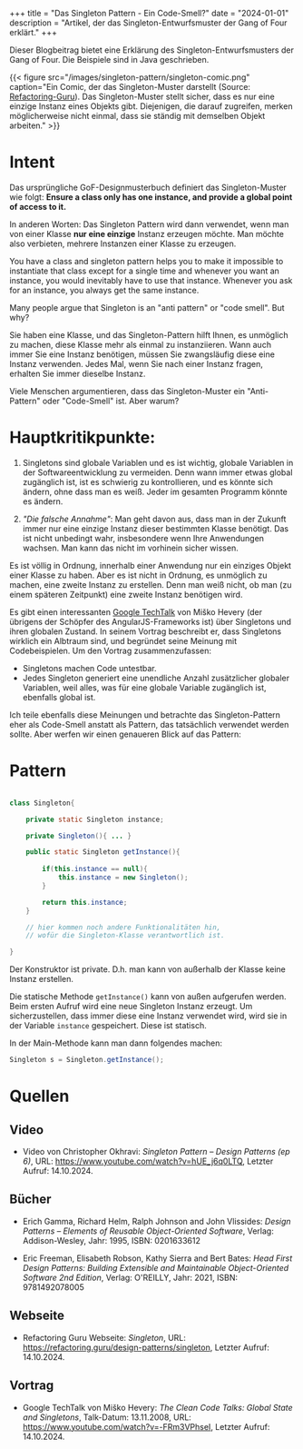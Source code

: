 +++
title = "Das Singleton Pattern - Ein Code-Smell?"
date = "2024-01-01"
description = "Artikel, der das Singleton-Entwurfsmuster der Gang of Four erklärt."
+++

Dieser Blogbeitrag bietet eine Erklärung des Singleton-Entwurfsmusters der Gang of Four. Die Beispiele sind in Java geschrieben.

{{< figure src="/images/singleton-pattern/singleton-comic.png" caption="Ein Comic, der das Singleton-Muster darstellt (Source: [Refactoring-Guru](https://refactoring.guru/design-patterns/singleton)). Das Singleton-Muster stellt sicher, dass es nur eine einzige Instanz eines Objekts gibt. Diejenigen, die darauf zugreifen, merken möglicherweise nicht einmal, dass sie ständig mit demselben Objekt arbeiten." >}}

# Intent

Das ursprüngliche GoF-Designmusterbuch definiert das Singleton-Muster wie folgt: **Ensure a class only has one instance, and provide a global point of access to it.**


In anderen Worten:
Das Singleton Pattern wird dann verwendet, wenn man von einer Klasse __nur eine einzige__ Instanz erzeugen möchte. Man möchte also verbieten, mehrere Instanzen einer Klasse zu erzeugen.


You have a class and singleton pattern helps you to make it impossible to instantiate that class except for a single time and whenever you want an instance, you would inevitably have to use that instance. Whenever you ask for an instance, you always get the same instance.

Many people argue that Singleton is an "anti pattern" or "code smell". But why?

Sie haben eine Klasse, und das Singleton-Pattern hilft Ihnen, es unmöglich zu machen, diese Klasse mehr als einmal zu instanziieren. Wann auch immer Sie eine Instanz benötigen, müssen Sie zwangsläufig diese eine Instanz verwenden. Jedes Mal, wenn Sie nach einer Instanz fragen, erhalten Sie immer dieselbe Instanz.

Viele Menschen argumentieren, dass das Singleton-Muster ein "Anti-Pattern" oder "Code-Smell" ist. Aber warum?

# Hauptkritikpunkte:

1. Singletons sind globale Variablen und es ist wichtig, globale Variablen in der Softwareentwicklung zu vermeiden. Denn wann immer etwas global zugänglich ist, ist es schwierig zu kontrollieren, und es könnte sich ändern, ohne dass man es weiß. Jeder im gesamten Programm könnte es ändern.

2. _"Die falsche Annahme"_: Man geht davon aus, dass man in der Zukunft immer nur eine einzige Instanz dieser bestimmten Klasse benötigt. Das ist nicht unbedingt wahr, insbesondere wenn Ihre Anwendungen wachsen. Man kann das nicht im vorhinein sicher wissen.

Es ist völlig in Ordnung, innerhalb einer Anwendung nur ein einziges Objekt einer Klasse zu haben. Aber es ist nicht in Ordnung, es unmöglich zu machen, eine zweite Instanz zu erstellen. Denn man weiß nicht, ob man (zu einem späteren Zeitpunkt) eine zweite Instanz benötigen wird.

Es gibt einen interessanten [Google TechTalk](https://www.youtube.com/watch?v=-FRm3VPhseI) von Miško Hevery (der übrigens der Schöpfer des AngularJS-Frameworks ist) über Singletons und ihren globalen Zustand. In seinem Vortrag beschreibt er, dass Singletons wirklich ein Albtraum sind, und begründet seine Meinung mit Codebeispielen. Um den Vortrag zusammenzufassen:
- Singletons machen Code untestbar.
- Jedes Singleton generiert eine unendliche Anzahl zusätzlicher globaler Variablen, weil alles, was für eine globale Variable zugänglich ist, ebenfalls global ist.

Ich teile ebenfalls diese Meinungen und betrachte das Singleton-Pattern eher als Code-Smell anstatt als Pattern, das tatsächlich verwendet werden sollte. Aber werfen wir einen genaueren Blick auf das Pattern:

# Pattern

```java

class Singleton{

    private static Singleton instance;

    private Singleton(){ ... }

    public static Singleton getInstance(){
        
        if(this.instance == null){
            this.instance = new Singleton();
        }

        return this.instance;
    }

    // hier kommen noch andere Funktionalitäten hin,
    // wofür die Singleton-Klasse verantwortlich ist.

}
```

Der Konstruktor ist private. D.h. man kann von außerhalb der Klasse keine Instanz erstellen.

Die statische Methode `getInstance()` kann von außen aufgerufen werden. Beim ersten Aufruf wird eine neue Singleton Instanz erzeugt. Um sicherzustellen, dass immer diese eine Instanz verwendet wird, wird sie in der Variable `instance` gespeichert. Diese ist statisch.

In der Main-Methode kann man dann folgendes machen:

```java
Singleton s = Singleton.getInstance();
```
 
# Quellen

## Video
- Video von Christopher Okhravi: _Singleton Pattern – Design Patterns (ep 6)_, URL: https://www.youtube.com/watch?v=hUE_j6q0LTQ, Letzter Aufruf: 14.10.2024.

## Bücher
- Erich Gamma, Richard Helm, Ralph Johnson and John Vlissides: _Design Patterns – Elements of Reusable Object-Oriented Software_, Verlag: Addison-Wesley, Jahr: 1995, ISBN: 0201633612

- Eric Freeman, Elisabeth Robson, Kathy Sierra and Bert Bates: _Head First Design Patterns: Building Extensible and Maintainable Object-Oriented Software 2nd Edition_, Verlag: O'REILLY, Jahr: 2021, ISBN: 9781492078005

## Webseite
- Refactoring Guru Webseite: _Singleton_, URL: https://refactoring.guru/design-patterns/singleton, Letzter Aufruf: 14.10.2024.

## Vortrag
- Google TechTalk von Miško Hevery: _The Clean Code Talks: Global State and Singletons_, Talk-Datum: 13.11.2008, URL: https://www.youtube.com/watch?v=-FRm3VPhseI, Letzter Aufruf: 14.10.2024.
 
